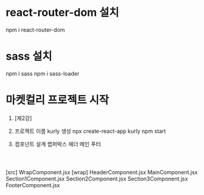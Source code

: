 # react-router-dom 설치
npm i react-router-dom


# sass 설치
npm i sass
npm i sass-loader

# 마켓컬리 프로젝트 시작
1. [제2강]

2. 프로젝트 이름 kurly 생성
npx  create-react-app  kurly
npm start

3. 컴포넌트 설계
랩퍼박스
헤더
메인
푸터

<div id='wrap'>
    <header></header>
    <main></main>
    <footer></footer>
</div>
[src]
WrapComponent.jsx
    [wrap]
    HeaderComponent.jsx
    MainComponent.jsx
        Section1Component.jsx
        Section2Component.jsx
        Section3Component.jsx
    FooterComponent.jsx


